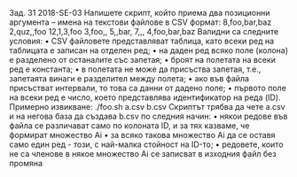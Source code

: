 Зад. 31 2018-SE-03 Напишете скрипт, който приема два позиционни аргумента – имена на текстови
файлове в CSV формат:
8,foo,bar,baz
2,quz,,foo
12,1,3,foo
3,foo,,
5,,bar,
7,,,
4,foo,bar,baz
Валидни са следните условия:
• CSV файловете представляват таблица, като всеки ред на таблицата е записан на отделен ред;
• на даден ред всяко поле (колона) е разделено от останалите със запетая;
• броят на полетата на всеки ред е константа;
• в полетата не може да присъства запетая, т.е., запетаята винаги е разделител между полета;
• ако във файла присъстват интервали, то това са данни от дадено поле;
• първото поле на всеки ред е число, което представлява идентификатор на реда (ID).
Примерно извикване: ./foo.sh a.csv b.csv
Скриптът трябва да чете a.csv и на негова база да създава b.csv по следния начин:
• някои редове във файла се различават само по колоната ID, и за тях казваме, че формират
множество Ai
• за всяко такова множество Ai да се оставя само един ред - този, с най-малка стойност на ID-то;
• редовете, които не са членове в някое множество Ai се записват в изходния файл без промяна
